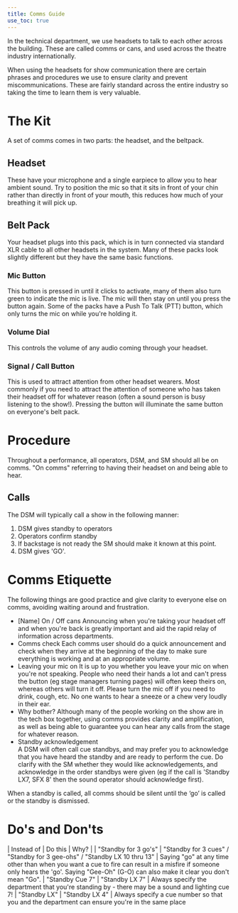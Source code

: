 ```yaml
---
title: Comms Guide
use_toc: true 
--- 
```


In the technical department, we use headsets to talk to each other across the building. These are called comms or cans, and used across the theatre industry internationally. 

When using the headsets for show communication there are certain phrases and procedures we use to ensure clarity and prevent miscommunications. These are fairly standard across the entire industry so taking the time to learn them is very valuable.

# The Kit 

A set of comms comes in two parts: the headset, and the beltpack.

## Headset 
These have your microphone and a single earpiece to allow you to hear ambient sound. Try to position the mic so that it sits in front of your chin rather than directly in front of your mouth, this reduces how much of your breathing it will pick up.

## Belt Pack

Your headset plugs into this pack, which is in turn connected via standard XLR cable to all other headsets in the system. Many of these packs look slightly different but they have the same basic functions. 

### Mic Button
This button is pressed in until it clicks to activate, many of them also turn green to indicate the mic is live. The mic will then stay on until you press the button again. Some of the packs have a Push To Talk (PTT) button, which only turns the mic on while you're holding it.

### Volume Dial
This controls the volume of any audio coming through your headset.

### Signal / Call Button
This is used to attract attention from other headset wearers. Most commonly if you need to attract the attention of someone who has taken their headset off for whatever reason (often a sound person is busy listening to the show!). Pressing the button will illuminate the same button on everyone's belt pack.

# Procedure

Throughout a performance, all operators, DSM, and SM should all be on comms. "On comms" referring to having their headset on and being able to hear.

## Calls 
The DSM will typically call a show in the following manner: 

1. DSM gives standby to operators
2. Operators confirm standby
3. If backstage is not ready the SM should make it known at this point.
4. DSM gives 'GO'.

# Comms Etiquette 
The following things are good practice and give clarity to everyone else on comms, avoiding waiting around and frustration.
* [Name] On / Off cans 
Announcing when you're taking your headset off and when you're back is greatly important and aid the rapid relay of information across departments. 
* Comms check 
Each comms user should do a quick announcement and check when they arrive at the beginning of the day to make sure everything is working and at an appropriate volume.
* Leaving your mic on
It is up to you whether you leave your mic on when you're not speaking. People who need their hands a lot and can't press the button (eg stage managers turning pages) will often keep theirs on, whereas others will turn it off.
Please turn the mic off if you need to drink, cough, etc. No one wants to hear a sneeze or a chew very loudly in their ear.
* Why bother?
Although many of the people working on the show are in the tech box together, using comms provides clarity and amplification, as well as being able to guarantee you can hear any calls from the stage for whatever reason.
* Standby acknowledgement  
A DSM will often call cue standbys, and may prefer you to acknowledge that you have heard the standby and are ready to perform the cue. Do clarify with the SM whether they would like acknowledgements, and acknowledge in the order standbys were given (eg if the call is 'Standby LX7, SFX 8' then the sound operator should acknowledge first).

When a standby is called, all comms should be silent until the ‘go’ is called or the standby is dismissed. 

# Do's and Don'ts

| Instead of | Do this | Why? |
| "Standby for 3 go's" | "Standby for 3 cues" / "Standby for 3 gee-ohs" / "Standby LX 10 thru 13" 	| Saying "go" at any time other than when you want a cue to fire can result in a misfire if someone only hears the 'go'. Saying "Gee-Oh" (G-O) can also make it clear you don't mean "Go".
| "Standby Cue 7" | "Standby LX 7" | Always specify the department that you're standing by - there may be a sound and lighting cue 7!
| "Standby LX" | "Standby LX 4" | Always specify a cue number so that you and the department can ensure you're in the same place